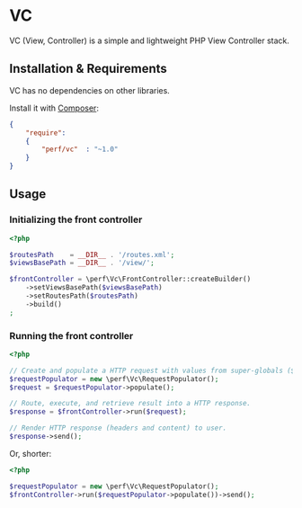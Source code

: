 VC
==

VC (View, Controller) is a simple and lightweight PHP View Controller stack.

## Installation & Requirements

VC has no dependencies on other libraries.

Install it with [Composer](http://getcomposer.org/):

```json
{
	"require":
	{
		"perf/vc"  : "~1.0"
	}
}
```

## Usage

### Initializing the front controller

```php
<?php

$routesPath    = __DIR__ . '/routes.xml';
$viewsBasePath = __DIR__ . '/view/';

$frontController = \perf\Vc\FrontController::createBuilder()
	->setViewsBasePath($viewsBasePath)
	->setRoutesPath($routesPath)
	->build()
;
```

### Running the front controller

```php
<?php

// Create and populate a HTTP request with values from super-globals ($_GET, $_POST, $_SERVER, etc).
$requestPopulator = new \perf\Vc\RequestPopulator();
$request = $requestPopulator->populate();

// Route, execute, and retrieve result into a HTTP response.
$response = $frontController->run($request);

// Render HTTP response (headers and content) to user.
$response->send();
```

Or, shorter:

```php
<?php

$requestPopulator = new \perf\Vc\RequestPopulator();
$frontController->run($requestPopulator->populate())->send();
```
